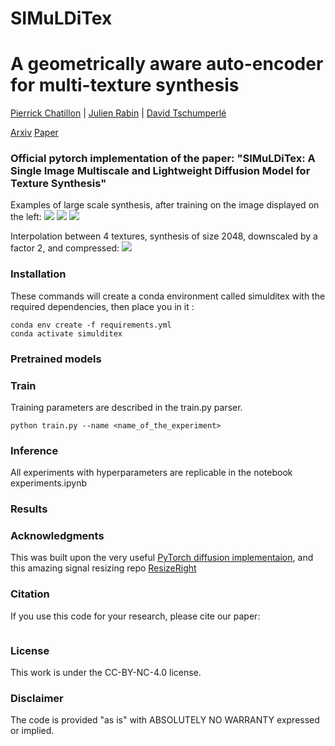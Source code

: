# SIMuLDiTex



# A geometrically aware auto-encoder for multi-texture synthesis
[Pierrick Chatillon](https://scholar.google.com/citations?user=8MgK55oAAAAJ&hl=en) | [Julien Rabin](https://sites.google.com/site/rabinjulien/) | [David Tschumperlé](https://tschumperle.users.greyc.fr/)


[Arxiv](TODO) [Paper](TODO)

### Official pytorch implementation of the paper: "SIMuLDiTex: A Single Image Multiscale and Lightweight Diffusion Model for Texture Synthesis"

Examples of large scale synthesis, after training on the image displayed on the left:
![](images/carpet_fig_10_80_time29.png)
![](images/wall_fig_10_80_time24.png)
![](images/rust_fig_10_80_time22.png)


Interpolation between 4 textures, synthesis of size 2048, downscaled by a factor 2, and compressed:
![](images/interpolation.gif)








### Installation

These commands will create a conda environment called simulditex with the required dependencies, then place you in it :
```
conda env create -f requirements.yml
conda activate simulditex
```


### Pretrained models



###  Train

Training parameters are described in the train.py parser.

```
python train.py --name <name_of_the_experiment> 
```

### Inference

All experiments with hyperparameters are replicable in the notebook experiments.ipynb

### Results 



### Acknowledgments
This was built upon the very useful [PyTorch diffusion implementaion](https://github.com/lucidrains/denoising-diffusion-pytorch), and this amazing signal resizing repo [ResizeRight](https://github.com/assafshocher/ResizeRight)

### Citation
If you use this code for your research, please cite our paper:

```

```

### License
This work is under the CC-BY-NC-4.0 license.

### Disclaimer
The code is provided "as is" with ABSOLUTELY NO WARRANTY expressed or implied.